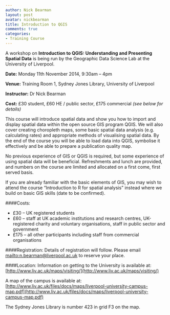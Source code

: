 ```yaml
---
author: Nick Bearman
layout: post
avatar: nickbearman
title: Introduction to QGIS
comments: true
categories:
- Training Course
---
```


A workshop on **Introduction to QGIS: Understanding and Presenting Spatial Data** is being run by the Geographic Data Science Lab at the University of Liverpool.

**Date:** Monday 11th November 2014, 9:30am – 4pm

**Venue:** Training Room 1, Sydney Jones Library, University of Liverpool

**Instructor:** Dr Nick Bearman

**Cost:** £30 student, £60 HE / public sector, £175 commercial *(see below for details)*

This course will introduce spatial data and show you how to import and display spatial data within the open source GIS program QGIS. We will also cover creating choropleth maps, some basic spatial data analysis (e.g. calculating rates) and appropriate methods of visualising spatial data. By the end of the course you will be able to load data into QGIS, symbolise it effectively and be able to prepare a publication quality map. 

No previous experience of GIS or QGIS is required, but some experience of using spatial data will be beneficial. Refreshments and lunch are provided, and numbers on the course are limited and allocated on a first come, first served basis.

If you are already familiar with the basic elements of GIS, you may wish to attend the course “Introduction to R for spatial analysis” instead where we build on basic GIS skills (date to be confirmed). 

####Costs:
- £30 – UK registered students
- £60 – staff at UK academic institutions and research centres, UK-registered charity and voluntary organisations, staff in public sector and government
- £175 – all other participants including staff from commercial organisations

####Registration:
Details of registration will follow. Please email <mailto:n.bearman@liverpool.ac.uk> to reserve your place.

####Location:
Information on getting to the University is available at: [http://www.liv.ac.uk/maps/visiting/](http://www.liv.ac.uk/maps/visiting/)

A map of the campus is available at: [http://www.liv.ac.uk/files/docs/maps/liverpool-university-campus-map.pdf](http://www.liv.ac.uk/files/docs/maps/liverpool-university-campus-map.pdf)

The Sydney Jones Library is number 423 in grid F3 on the map. 
